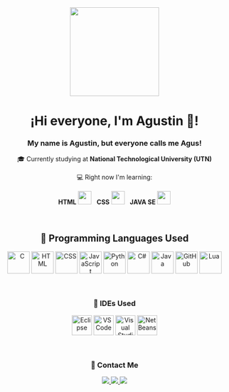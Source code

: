 <!-- HEADER -->
<div id="header" align="center">
  <img src="https://media.giphy.com/media/QZkpIdieotn3i/giphy.gif" width="200" />
  <h1>¡Hi everyone, I'm Agustin 👋!</h1>
  <h3>My name is Agustin, but everyone calls me Agus!</h3>
  <p>
    🎓 Currently studying at <strong>National Technological University (UTN)</strong><br><br>
    💻 Right now I'm learning:
    <br><br>
    <strong>HTML</strong>
    <img src="https://cdn.jsdelivr.net/gh/devicons/devicon/icons/html5/html5-original.svg" width="30" />
    &nbsp;
    <strong>CSS</strong>
    <img src="https://cdn.jsdelivr.net/gh/devicons/devicon/icons/css3/css3-original.svg" width="30" />
    &nbsp;
    <strong>JAVA SE</strong>
    <img src="https://cdn.jsdelivr.net/gh/devicons/devicon/icons/java/java-original.svg" width="30" />
  </p>
</div>

<br>

<!-- LANGUAGES -->
<h2 align="center">🧠 Programming Languages Used</h2>
<p align="center">
  <img src="https://cdn.jsdelivr.net/gh/devicons/devicon/icons/c/c-original.svg" height="50" width="50" alt="C" />
  <img src="https://cdn.jsdelivr.net/gh/devicons/devicon/icons/html5/html5-original.svg" height="50" width="50" alt="HTML" />
  <img src="https://cdn.jsdelivr.net/gh/devicons/devicon/icons/css3/css3-original.svg" height="50" width="50" alt="CSS" />
  <img src="https://cdn.jsdelivr.net/gh/devicons/devicon/icons/javascript/javascript-original.svg" height="50" width="50" alt="JavaScript" />
  <img src="https://cdn.jsdelivr.net/gh/devicons/devicon/icons/python/python-original.svg" height="50" width="50" alt="Python" />
  <img src="https://cdn.jsdelivr.net/gh/devicons/devicon/icons/csharp/csharp-original.svg" height="50" width="50" alt="C#" />
  <img src="https://cdn.jsdelivr.net/gh/devicons/devicon/icons/java/java-original.svg" height="50" width="50" alt="Java" />
  <img src="https://cdn.jsdelivr.net/gh/devicons/devicon/icons/github/github-original.svg" height="50" width="50" alt="GitHub" />
  <img src="https://cdn.jsdelivr.net/gh/devicons/devicon/icons/lua/lua-original.svg" height="50" width="50" alt="Lua" />
</p>

<br>

<!-- IDEs -->
<h3 align="center">🧰 IDEs Used</h3>
<p align="center">
  <img src="https://cdn.worldvectorlogo.com/logos/eclipse-11.svg" height="45" width="45" alt="Eclipse" />
  <img src="https://cdn.jsdelivr.net/gh/devicons/devicon/icons/vscode/vscode-original.svg" height="45" width="45" alt="VSCode" />
  <img src="https://cdn.jsdelivr.net/gh/devicons/devicon/icons/visualstudio/visualstudio-plain.svg" height="45" width="45" alt="Visual Studio" />
  <img src="https://upload.wikimedia.org/wikipedia/commons/9/98/Apache_NetBeans_Logo.svg" height="45" width="45" alt="NetBeans" />
</p>

<br>

<!-- CONTACT -->
<h3 align="center">📲 Contact Me</h3>
<p align="center">
  <a href="https://instagram.com/agusscoo_" target="_blank">
    <img src="https://img.shields.io/badge/-Instagram-%23E4405F?style=for-the-badge&logo=instagram&logoColor=white" />
  </a>
  <a href="mailto:agus.lopez042004@gmail.com">
    <img src="https://img.shields.io/badge/-Gmail-%23333?style=for-the-badge&logo=gmail&logoColor=white" />
  </a>
  <a href="https://www.linkedin.com/in/aguslopezz/" target="_blank">
    <img src="https://img.shields.io/badge/-LinkedIn-%230077B5?style=for-the-badge&logo=linkedin&logoColor=white" />
  </a>
</p>
